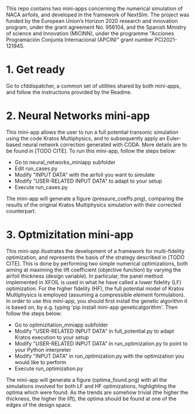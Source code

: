 This repo contains two mini-apps concerning the numerical simulation of NACA airfoils, and developed in the framework of NextSim. The project was funded by the European Union’s Horizon 2020 research and innovation program, under the grant agreement No. 956104, and the Spanish Ministry of science and Innovation (MICINN), under the programme "Acciones Programación Conjunta Internacional (APCIN)" grant number PCI2021-121945.

# 1. Get ready

Go to cfddispatcher, a common set of utilities shared by both mini-apps, and follow the instructions provided by the Readme.

# 2. Neural Networks mini-app

This mini-app allows the user to run a full potential transonic simulation using the code Kratos Multiphysics, and to subsequently apply an Euler-based neural network correction generated with CODA. More details are to be found in [TODO CITE]. To run this mini-app, follow the steps below:

- Go to neural_networks_miniapp subfolder 
- Edit run_cases.py
 - Modify "INPUT DATA" with the airfoil you want to simulate
 - Modify "USER-RELATED INPUT DATA" to adapt to your setup
- Execute run_cases.py

The mini-app will generate a figure (pressure_coeffs.png), comparing the results of the original Kratos Multiphysics simulation with their corrected counterpart.

# 3. Optmizitation mini-app

This mini-app illustrates the development of a framework for multi-fidelity optimization, and represents the basis of the strategy described in [TODO CITE]. This is done by performing two simple numerical optimizations, both aiming at maximing the lift coefficient (objective function) by varying the airfoil thickness (design variable). In particular, the panel method implemented in XFOIL is used in what he have called a lower fidelity (LF) optimization. For the higher fidelity (HF), the full potential model of Kratos Multiphysics is employed (assuming a compressible element formulation). In order to use this mini-app, you should first install the genetic algorithm it is based on, by e.g. typing 'pip install mini-app geneticalgorithm'. Then follow the steps below:

- Go to optimizitation_miniapp subfolder 
- Modify "USER-RELATED INPUT DATA" in full_potential.py to adapt Kratos execution to your setup
- Modify "USER-RELATED INPUT DATA" in run_optimization.py to point to your Python interpreter
- Modify "INPUT DATA" in run_optimization.py with the optimization you would like to perform
- Execute run_optimization.py

The mini-app will generate a figure (optima_found.png) with all the simulations involved for both LF and HF optimizations, highlighting the optima which were found. As the trends are somehow trivial (the higher the thickness, the higher the lift), the optima should be found at one of the edges of the design space.